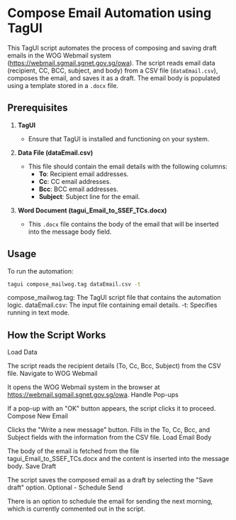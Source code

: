 # Compose Email Automation using TagUI

This TagUI script automates the process of composing and saving draft emails in the WOG Webmail system (https://webmail.sgmail.sgnet.gov.sg/owa). The script reads email data (recipient, CC, BCC, subject, and body) from a CSV file (`dataEmail.csv`), composes the email, and saves it as a draft. The email body is populated using a template stored in a `.docx` file.

## Prerequisites

1. **TagUI**
   - Ensure that TagUI is installed and functioning on your system.

2. **Data File (dataEmail.csv)**
   - This file should contain the email details with the following columns:
     - **To**: Recipient email addresses.
     - **Cc**: CC email addresses.
     - **Bcc**: BCC email addresses.
     - **Subject**: Subject line for the email.

3. **Word Document (tagui_Email_to_SSEF_TCs.docx)**
   - This `.docx` file contains the body of the email that will be inserted into the message body field.

## Usage

To run the automation:

```bash
tagui compose_mailwog.tag dataEmail.csv -t
```

compose_mailwog.tag: The TagUI script file that contains the automation logic.
dataEmail.csv: The input file containing email details.
-t: Specifies running in text mode.
## How the Script Works
Load Data

The script reads the recipient details (To, Cc, Bcc, Subject) from the CSV file.
Navigate to WOG Webmail

It opens the WOG Webmail system in the browser at https://webmail.sgmail.sgnet.gov.sg/owa.
Handle Pop-ups

If a pop-up with an "OK" button appears, the script clicks it to proceed.
Compose New Email

Clicks the "Write a new message" button.
Fills in the To, Cc, Bcc, and Subject fields with the information from the CSV file.
Load Email Body

The body of the email is fetched from the file tagui_Email_to_SSEF_TCs.docx and the content is inserted into the message body.
Save Draft

The script saves the composed email as a draft by selecting the "Save draft" option.
Optional - Schedule Send

There is an option to schedule the email for sending the next morning, which is currently commented out in the script.
